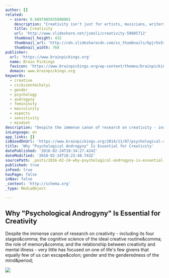 ```yaml
---
author: []
related:
  - score: 0.6897985935000001
    description: "Creativity isn't just for artists, musicians, writers, and designers. We all have the ability to be excellent creative thinkers. - https://www.milestechnologi..."
    title: Creativity
    url: 'http://www.slideshare.net/jzeoli/creativity-50605712'
    thumbnail_height: 432
    thumbnail_url: 'http://cdn.slidesharecdn.com/ss_thumbnails/kpjrhx5stgaqoaesnh7r-signature-3f945d39ba23dd9cfcfd3fee5874bd5293c55aa2180b30512d3379a1f65479ee-poli-150716175148-lva1-app6892-thumbnail-4.jpg?cb=1438021298'
    thumbnail_width: 768
publisher:
  url: 'https://www.brainpickings.org'
  name: Brain Pickings
  favicon: 'https://www.brainpickings.org/wp-content/themes/brainpickings/images/favicon.ico'
  domain: www.brainpickings.org
keywords:
  - creative
  - csikszentmihalyi
  - gender
  - psychology
  - androgyny
  - femininity
  - masculinity
  - aspects
  - sensitivity
  - mindset
description: "Despite the immense canon of research on creativity - including its four stages, the cognitive science of the ideal creative routine, the role of memory, and the relationship between creativity and mental illness - very little has focused on one of life's few givens that equally few of us can escape: gender and the genderedness of the mind."
inLanguage: en
app_links: []
isBasedOnUrl: 'https://www.brainpickings.org/2014/11/07/psychological-androginy-creativity-csikszentmihalyi/'
title: 'Why "Psychological Androgyny" Is Essential for Creativity'
datePublished: '2016-02-24T18:34:27.424Z'
dateModified: '2016-02-24T18:23:48.743Z'
sourcePath: _posts/2016-02-24-why-psychological-androgyny-is-essential-for-creativity.md
published: true
inFeed: true
hasPage: false
inNav: false
_context: 'http://schema.org'
_type: MediaObject

---
```

<article style=""><h1>Why "Psychological Androgyny" Is Essential for Creativity</h1><p>Despite the immense canon of research on creativity - including its four stages&amp;comma; the cognitive science of the ideal creative routine&amp;comma; the role of memory&amp;comma; and the relationship between creativity and mental illness - very little has focused on one of life's few givens that equally few of us can escape&amp;colon; gender and the genderedness of the mind&amp;period;</p><img src="https://i1.wp.com/www.brainpickings.org/wp-content/uploads/2014/11/manmeetswoman_yangliu1.jpg?fit=960%2C480" /></article>